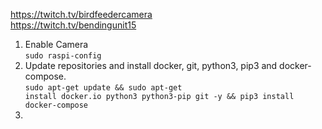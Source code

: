 https://twitch.tv/birdfeedercamera<br>
https://twitch.tv/bendingunit15


1. Enable Camera<br>
<code>sudo raspi-config</code>
2. Update repositories and install docker, git, python3, pip3 and docker-compose.<br>
<code>sudo apt-get update && sudo apt-get install docker.io python3 python3-pip git -y && pip3 install docker-compose</code>
3. 


